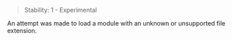 
> Stability: 1 - Experimental

An attempt was made to load a module with an unknown or unsupported file
extension.

<a id="ERR_UNKNOWN_MODULE_FORMAT"></a>
